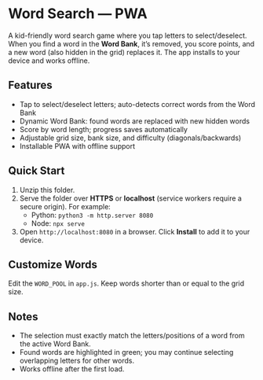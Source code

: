 # Word Search — PWA

A kid-friendly word search game where you tap letters to select/deselect. When you find a word in the **Word Bank**, it’s removed, you score points, and a new word (also hidden in the grid) replaces it. The app installs to your device and works offline.

## Features
- Tap to select/deselect letters; auto-detects correct words from the Word Bank
- Dynamic Word Bank: found words are replaced with new hidden words
- Score by word length; progress saves automatically
- Adjustable grid size, bank size, and difficulty (diagonals/backwards)
- Installable PWA with offline support

## Quick Start
1. Unzip this folder.
2. Serve the folder over **HTTPS** or **localhost** (service workers require a secure origin). For example:
   - Python: `python3 -m http.server 8080`
   - Node: `npx serve`
3. Open `http://localhost:8080` in a browser. Click **Install** to add it to your device.

## Customize Words
Edit the `WORD_POOL` in `app.js`. Keep words shorter than or equal to the grid size.

## Notes
- The selection must exactly match the letters/positions of a word from the active Word Bank.
- Found words are highlighted in green; you may continue selecting overlapping letters for other words.
- Works offline after the first load.
